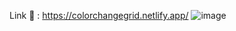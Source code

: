 Link 🔗 : https://colorchangegrid.netlify.app/ 
![image](https://github.com/user-attachments/assets/91a9f7e7-e16a-4ff7-853a-6e3b3f76c0cc)
